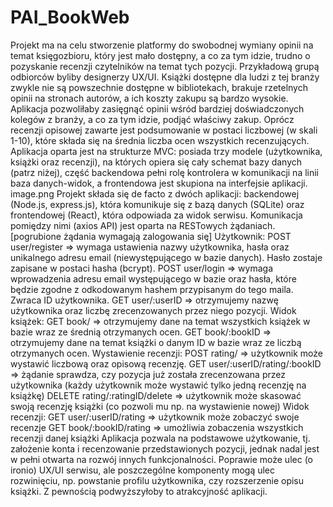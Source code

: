 # PAI_BookWeb
Projekt ma na celu stworzenie platformy do swobodnej wymiany opinii na temat księgozbioru, który jest mało dostępny, a co za tym idzie, trudno o pozyskanie recenzji czytelników na temat tych pozycji. Przykładową grupą odbiorców byliby designerzy UX/UI. Książki dostępne dla ludzi z tej branży zwykle nie są powszechnie dostępne w bibliotekach, brakuje rzetelnych opinii na stronach autorów, a ich koszty zakupu są bardzo wysokie. Aplikacja pozwoliłaby zasięgnąć opinii wśród bardziej doświadczonych kolegów z branży, a co za tym idzie, podjąć właściwy zakup. Oprócz recenzji opisowej zawarte jest podsumowanie  w postaci liczbowej (w skali 1-10), które składa się na średnia liczba ocen wszystkich recenzujących.
Aplikacja oparta jest na strukturze MVC: posiada trzy modele (użytkownika, książki oraz recenzji), na których opiera się cały schemat bazy danych (patrz niżej), część backendowa pełni rolę kontrolera w komunikacji  na linii baza danych-widok, a frontendowa jest skupiona na interfejsie aplikacji. 
 image.png
Projekt składa się de facto z dwóch aplikacji: backendowej (Node.js, express.js), która komunikuje się z bazą danych (SQLite) oraz frontendowej (React), która odpowiada za widok serwisu. Komunikacja pomiędzy nimi  (axios API) jest oparta na RESTowych żądaniach.
[pogrubione żądania wymagają zalogowania się]
Użytkownik:
POST user/register => wymaga ustawienia nazwy użytkownika, hasła oraz unikalnego adresu email (niewystępującego w bazie danych). Hasło zostaje zapisane w postaci hasha (bcrypt).
POST user/login => wymaga wprowadzenia adresu email występującego w bazie oraz hasła, które będzie zgodne z odkodowanym hashem przypisanym do tego maila. Zwraca ID użytkownika.
GET user/:userID => otrzymujemy nazwę użytkownika oraz liczbę zrecenzowanych przez niego pozycji.
Widok książek:
GET book/ => otrzymujemy dane na temat wszystkich książek w bazie wraz ze średnią otrzymanych ocen.
GET book/:bookID => otrzymujemy dane na temat książki o danym ID w bazie wraz ze liczbą otrzymanych ocen.
Wystawienie recenzji:
POST rating/ => użytkownik może wystawić liczbową oraz opisową recenzję.
GET user/:userID/rating/:bookID => żądanie sprawdza, czy pozycja już została zrecenzowana przez użytkownika (każdy użytkownik może wystawić tylko jedną recenzję na książkę)
DELETE rating/:ratingID/delete => użytkownik może skasować swoją recenzję książki  (co pozwoli mu np. na wystawienie nowej)
Widok recenzji:
GET user/:userID/rating => użytkownik może zobaczyć swoje recenzje
GET book/:bookID/rating => umożliwia zobaczenia wszystkich recenzji danej książki
Aplikacja pozwala na podstawowe użytkowanie, tj. założenie konta i recenzowanie przedstawionych pozycji, jednak nadal jest w pełni otwarta na rozwój innych funkcjonalności. Poprawie może ulec (o ironio) UX/UI serwisu, ale poszczególne komponenty mogą ulec rozwinięciu, np. powstanie profilu użytkownika, czy rozszerzenie opisu książki. Z pewnością podwyższyłoby to atrakcyjność aplikacji.
